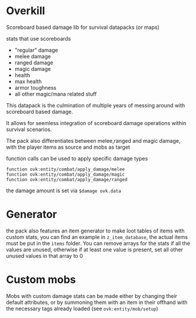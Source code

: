 # Overkill
Scoreboard based damage lib for survival datapacks (or maps)

stats that use scoreboards
- "regular" damage
- melee damage
- ranged damage
- magic damage
- health
- max health
- armor toughness
- all other magic/mana related stuff

This datapack is the culmination of multiple years of messing around with scoreboard based damage.

It allows for seemless integration of scoreboard damage operations within survival scenarios.

The pack also differentiates between melee,ranged and magic damage, with the player items as source and mobs as target

function calls can be used to apply specific damage types  
```
function ovk:entity/combat/apply_damage/melee
function ovk:entity/combat/apply_damage/magic
function ovk:entity/combat/apply_damage/ranged
```
the damage amount is set via `$damage ovk.data`

# Generator
the pack also features an item generator to make loot tables of items with custom stats, you can find an example in `z_item_database`, the actual items must be put in the `items` folder.
You can remove arrays for the stats if all the values are unused, otherwise if at least one value is present, set all other unused values in that array to 0

# Custom mobs
Mobs with custom damage stats can be made either by changing their default attributes, or by summoning them with an item in their offhand with the necessary tags already loaded (see `ovk:entity/mob/setup`)
